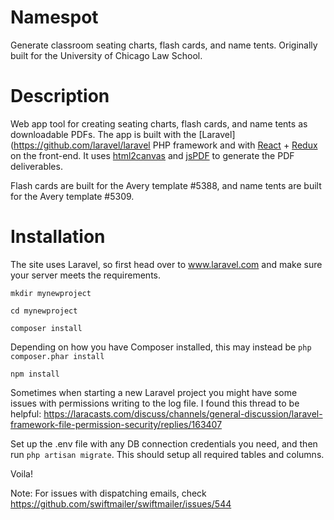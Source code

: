 # Namespot
Generate classroom seating charts, flash cards, and name tents. Originally built for the University of Chicago Law School.

# Description
Web app tool for creating seating charts, flash cards, and name tents as downloadable PDFs. The app is built with the [Laravel](https://github.com/laravel/laravel PHP framework and with [React](https://github.com/facebook/react) + [Redux](https://github.com/reduxjs/redux) on the front-end. It uses [html2canvas](https://github.com/niklasvh/html2canvas) and [jsPDF](https://github.com/MrRio/jsPDF) to generate the PDF deliverables.

Flash cards are built for the Avery template #5388, and name tents are built for the Avery template #5309.

# Installation
The site uses Laravel, so first head over to www.laravel.com and make sure your server meets the requirements.

```mkdir mynewproject```

```cd mynewproject```

```composer install```

Depending on how you have Composer installed, this may instead be ```php composer.phar install```

```npm install```

Sometimes when starting a new Laravel project you might have some issues with permissions writing to the log file. I found this thread to be helpful: https://laracasts.com/discuss/channels/general-discussion/laravel-framework-file-permission-security/replies/163407

Set up the .env file with any DB connection credentials you need, and then run ```php artisan migrate```. This should setup all required tables and columns.

Voila!

Note: For issues with dispatching emails, check https://github.com/swiftmailer/swiftmailer/issues/544
